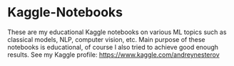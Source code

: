 # Kaggle-Notebooks
These are my educational Kaggle notebooks on various ML topics such as classical models, NLP, computer vision, etc. Main purpose of these notebooks is educational, of course I also tried to achieve good enough results.
See my Kaggle profile: https://www.kaggle.com/andreynesterov
